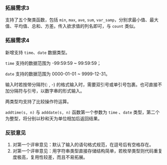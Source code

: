 ### 拓展需求3

支持了五个聚类函数，包括 `min`, `max`, `ave`, `sum`, `var_samp`，分别求最小值、最大值、平均值、总和、方差。传入欲求值的列名即可，与 `count` 类似。

### 拓展需求4

新增支持 `time`、`date` 数据类型。

`time` 支持的数据范围为 -99:59:59 ~ 99:59:59；

`date` 支持的数据范围为 0000-01-01 ~ 9999-12-31。

输入时若按带分隔符(: , -) 的格式输入时，需要双引号或单引号包裹。也可直接不加分隔符与引号，以数字串的形式输入。

两类型均支持了比较操作符运算。

`addtime(s, n)` 与 `adddate(s, n)` 函数第一个参数为 `time` 、`date` 类型，第二个为整型，将分别以秒和天为单位相加后返回结果。



### 反驳意见

1. 对第一个评审意见：默认了输入的语句格式规范，在逗号后有空格存在。
2. 对第一个评审意见：用字符串类型直接存储结构简单，若枚举类型则代码重复度极高，复用性较差，而且不易拓展。